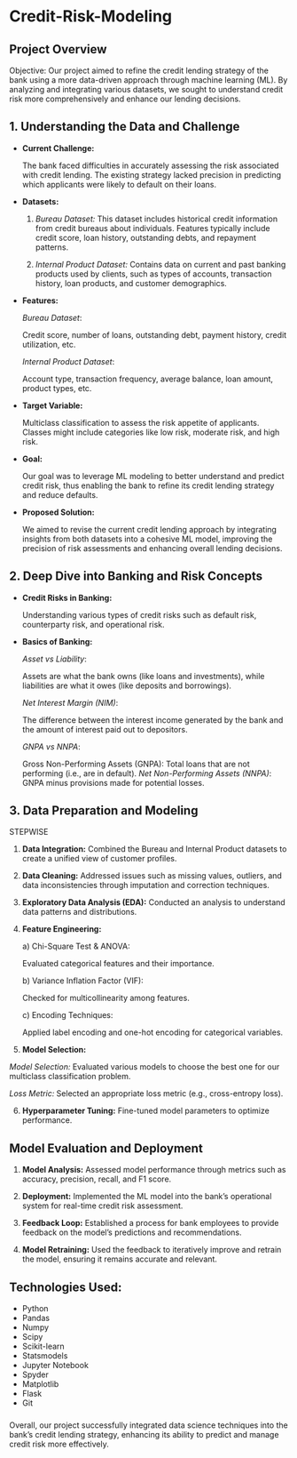# Credit-Risk-Modeling

## Project Overview
Objective: Our project aimed to refine the credit lending strategy of the bank using a more data-driven approach through machine learning (ML). By analyzing and integrating various datasets, we sought to understand credit risk more comprehensively and enhance our lending decisions.

## 1. Understanding the Data and Challenge
- **Current Challenge:**
    
    The bank faced difficulties in accurately assessing the risk associated with credit lending. The existing strategy lacked precision in predicting which applicants were likely to default on their loans.

- **Datasets:**

    1. *Bureau Dataset:* 
    This dataset includes historical credit information from credit bureaus about individuals. Features typically include credit score, loan history, outstanding debts, and repayment patterns.

    2. *Internal Product Dataset:*
    Contains data on current and past banking products used by clients, such as types of accounts, transaction history, loan products, and customer demographics.

- **Features:**

    *Bureau Dataset*:
    
    Credit score, number of loans, outstanding debt, payment history, credit utilization, etc.

    *Internal Product Dataset*:
    
    Account type, transaction frequency, average balance, loan amount, product types, etc.

- **Target Variable:** 

    Multiclass classification to assess the risk appetite of applicants. Classes might include categories like low risk, moderate risk, and high risk.

- **Goal:** 

    Our goal was to leverage ML modeling to better understand and predict credit risk, thus enabling the bank to refine its credit lending strategy and reduce defaults.

- **Proposed Solution:** 

    We aimed to revise the current credit lending approach by integrating insights from both datasets into a cohesive ML model, improving the precision of risk assessments and enhancing overall lending decisions.

## 2. Deep Dive into Banking and Risk Concepts

- **Credit Risks in Banking:**
    
     Understanding various types of credit risks such as default risk, counterparty risk, and operational risk.

- **Basics of Banking:**

    *Asset vs Liability*:
    
     Assets are what the bank owns (like loans and investments), while liabilities are what it owes (like deposits and borrowings).

    *Net Interest Margin (NIM)*:

    The difference between the interest income generated by the bank and the amount of interest paid out to depositors.

    *GNPA vs NNPA*:

    Gross Non-Performing Assets (GNPA): Total loans that are not performing (i.e., are in default).
    *Net Non-Performing Assets (NNPA)*:
    GNPA minus provisions made for potential losses.

## 3. Data Preparation and Modeling

STEPWISE

1. **Data Integration:** 
Combined the Bureau and Internal Product datasets to create a unified view of customer profiles.

2. **Data Cleaning:** 
Addressed issues such as missing values, outliers, and data inconsistencies through imputation and correction techniques.

3. **Exploratory Data Analysis (EDA):** 
Conducted an analysis to understand data patterns and distributions.

4. **Feature Engineering:**

    a) Chi-Square Test & ANOVA: 
        
    Evaluated categorical features and their importance.
    
    b) Variance Inflation Factor (VIF): 
    
    Checked for multicollinearity among features.
    
    c) Encoding Techniques:
    
    Applied label encoding and one-hot encoding for categorical variables.

5. **Model Selection:**

*Model Selection:* Evaluated various models to choose the best one for our multiclass classification problem.

*Loss Metric:* Selected an appropriate loss metric (e.g., cross-entropy loss).

6. **Hyperparameter Tuning:**
Fine-tuned model parameters to optimize performance.

## Model Evaluation and Deployment
1. **Model Analysis:** Assessed model performance through metrics such as accuracy, precision, recall, and F1 score.

2. **Deployment:** Implemented the ML model into the bank’s operational system for real-time credit risk assessment.

3. **Feedback Loop:** Established a process for bank employees to provide feedback on the model’s predictions and recommendations.

4. **Model Retraining:** Used the feedback to iteratively improve and retrain the model, ensuring it remains accurate and relevant.


## Technologies Used:
- Python
- Pandas
- Numpy
- Scipy
- Scikit-learn
- Statsmodels
- Jupyter Notebook
- Spyder
- Matplotlib
- Flask
- Git

### 

Overall, our project successfully integrated data science techniques into the bank’s credit lending strategy, enhancing its ability to predict and manage credit risk more effectively.
